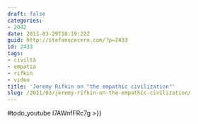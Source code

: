 ```yaml
---
draft: false
categories:
- 2042
date: 2011-03-29T18:19:22Z
guid: http://stefanocecere.com/?p=2433
id: 2433
tags:
- civiltà
- empatia
- rifkin
- video
title: 'Jeremy Rifkin on "the empathic civilization"'
slug: /2011/03/jeremy-rifkin-on-the-empathic-civilization/
---
```


#todo_youtube l7AWnfFRc7g >}}
